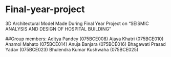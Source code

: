 # Final-year-project
3D Architectural Model Made During Final Year Project on “SEISMIC ANALYSIS AND DESIGN OF HOSPITAL BUILDING”

##Group members:
Aditya Pandey (075BCE008) 
Ajaya Khatri (075BCE010)
Anamol Mahato (075BCE014)
Anuja Banjara (075BCE016)
Bhagawati Prasad Yadav (075BCE023)
Bhulendra Kumar Kushwaha (075BCE025)


